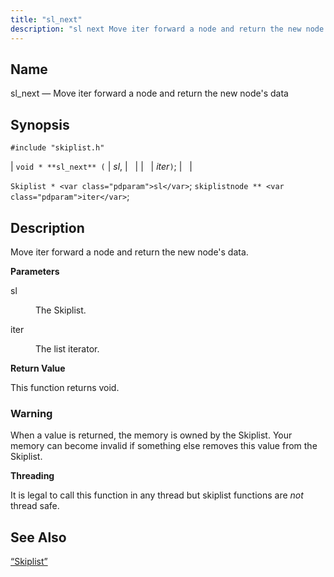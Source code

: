 ```yaml
---
title: "sl_next"
description: "sl next Move iter forward a node and return the new node's data void sl next sl iter Skiplist sl skiplistnode iter Move iter forward a node and return the new node's data sl The Skiplist iter The list iterator This function returns void When a value is returned the..."
---
```


<a name="apis.sl_next"></a> 
## Name

sl_next — Move iter forward a node and return the new node's data

## Synopsis

`#include "skiplist.h"`

| `void * **sl_next** (` | <var class="pdparam">sl</var>, |   |
|   | <var class="pdparam">iter</var>`)`; |   |

`Skiplist * <var class="pdparam">sl</var>`;
`skiplistnode ** <var class="pdparam">iter</var>`;<a name="idp61048528"></a> 
## Description

Move iter forward a node and return the new node's data.

**<a name="idp61049760"></a> Parameters**

<dl class="variablelist">

<dt>sl</dt>

<dd>

The Skiplist.

</dd>

<dt>iter</dt>

<dd>

The list iterator.

</dd>

</dl>

**<a name="idp61054304"></a> Return Value**

This function returns void.

### Warning

When a value is returned, the memory is owned by the Skiplist. Your memory can become invalid if something else removes this value from the Skiplist.

**<a name="idp61056272"></a> Threading**

It is legal to call this function in any thread but skiplist functions are *not* thread safe.

<a name="idp61057856"></a> 
## See Also

[“Skiplist”](/momentum/3/3-api/structs-skiplist)
